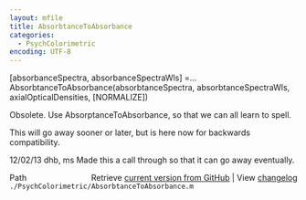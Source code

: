 ```yaml
---
layout: mfile
title: AbsorbtanceToAbsorbance
categories:
  - PsychColorimetric
encoding: UTF-8
---
```


\[absorbanceSpectra, absorbanceSpectraWls\] =...
  AbsorbtanceToAbsorbance\(absorbtanceSpectra, absorbtanceSpectraWls, axialOpticalDensities, \[NORMALIZE\]\)

Obsolete.  Use AbsorptanceToAbsorbance, so that we can all learn to spell.

This will go away sooner or later, but is here now for backwards compatibility.

12/02/13  dhb, ms  Made this a call through so that it can go away eventually.


<div class="code_header" style="text-align:right;">
  <span style="float:left;">Path&nbsp;&nbsp;</span> <span class="counter">Retrieve <a href=
  "https://raw.github.com/Psychtoolbox-3/Psychtoolbox-3/beta/./PsychColorimetric/AbsorbtanceToAbsorbance.m">current version from GitHub</a> | View <a href=
  "https://github.com/Psychtoolbox-3/Psychtoolbox-3/commits/beta/./PsychColorimetric/AbsorbtanceToAbsorbance.m">changelog</a></span>
</div>
<div class="code">
  <code>./PsychColorimetric/AbsorbtanceToAbsorbance.m</code>
</div>
